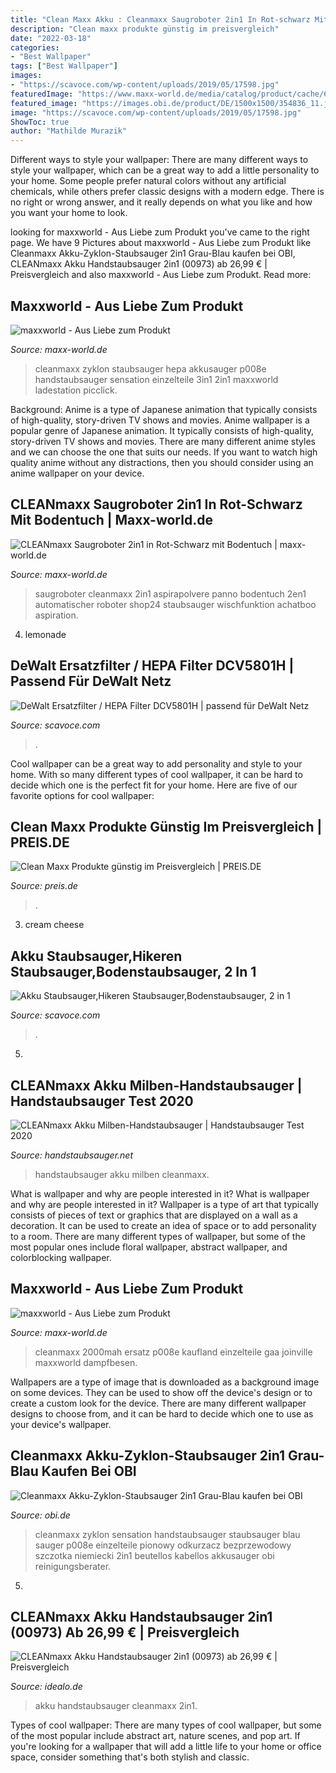 ```yaml
---
title: "Clean Maxx Akku : Cleanmaxx Saugroboter 2in1 In Rot-schwarz Mit Bodentuch"
description: "Clean maxx produkte günstig im preisvergleich"
date: "2022-03-18"
categories:
- "Best Wallpaper"
tags: ["Best Wallpaper"]
images:
- "https://scavoce.com/wp-content/uploads/2019/05/17598.jpg"
featuredImage: "https://www.maxx-world.de/media/catalog/product/cache/6/image/650x/040ec09b1e35df139433887a97daa66f/9/8/9847_21.jpg"
featured_image: "https://images.obi.de/product/DE/1500x1500/354836_11.jpg"
image: "https://scavoce.com/wp-content/uploads/2019/05/17598.jpg"
ShowToc: true
author: "Mathilde Murazik"
---
```



Different ways to style your wallpaper:
There are many different ways to style your wallpaper, which can be a great way to add a little personality to your home. Some people prefer natural colors without any artificial chemicals, while others prefer classic designs with a modern edge. There is no right or wrong answer, and it really depends on what you like and how you want your home to look.

	

		
looking for maxxworld - Aus Liebe zum Produkt you've came to the right page. We have 9 Pictures about maxxworld - Aus Liebe zum Produkt like Cleanmaxx Akku-Zyklon-Staubsauger 2in1 Grau-Blau kaufen bei OBI, CLEANmaxx Akku Handstaubsauger 2in1 (00973) ab 26,99 € | Preisvergleich and also maxxworld - Aus Liebe zum Produkt. Read more:
		
    
## Maxxworld - Aus Liebe Zum Produkt

<img loading=lazy src="https://www.maxx-world.de/media/catalog/product/cache/6/image/650x/040ec09b1e35df139433887a97daa66f/9/8/9847_21.jpg" onerror="this.onerror=null;this.src='https://tse3.mm.bing.net/th?id=OIP.L4KvVPVS4wOKdtPrKmAI9wHaHa&amp;pid=15.1';" alt="maxxworld - Aus Liebe zum Produkt">

_Source: maxx-world.de_

>cleanmaxx zyklon staubsauger hepa akkusauger p008e handstaubsauger sensation einzelteile 3in1 2in1 maxxworld ladestation picclick. 

	

Background: Anime is a type of Japanese animation that typically consists of high-quality, story-driven TV shows and movies.
Anime wallpaper is a popular genre of Japanese animation. It typically consists of high-quality, story-driven TV shows and movies. There are many different anime styles and we can choose the one that suits our needs. If you want to watch high quality anime without any distractions, then you should consider using an anime wallpaper on your device.

    
## CLEANmaxx Saugroboter 2in1 In Rot-Schwarz Mit Bodentuch | Maxx-world.de

<img loading=lazy src="http://www.maxx-world.de/media/catalog/product/cache/6/image/650x/040ec09b1e35df139433887a97daa66f/9/8/9860_02.jpg" onerror="this.onerror=null;this.src='https://tse2.mm.bing.net/th?id=OIP.pOvlZnflQhqkcHnxhp5HgwHaHa&amp;pid=15.1';" alt="CLEANmaxx Saugroboter 2in1 in Rot-Schwarz mit Bodentuch | maxx-world.de">

_Source: maxx-world.de_

>saugroboter cleanmaxx 2in1 aspirapolvere panno bodentuch 2en1 automatischer roboter shop24 staubsauger wischfunktion achatboo aspiration. 

	

4. lemonade 

    
## DeWalt Ersatzfilter / HEPA Filter DCV5801H | Passend Für DeWalt Netz

<img loading=lazy src="https://scavoce.com/wp-content/uploads/2018/02/8723.jpg" onerror="this.onerror=null;this.src='https://tse3.mm.bing.net/th?id=OIP.iIF5EumA_z48TbE13IBk3QHaHa&amp;pid=15.1';" alt="DeWalt Ersatzfilter / HEPA Filter DCV5801H | passend für DeWalt Netz">

_Source: scavoce.com_

>. 

	

Cool wallpaper can be a great way to add personality and style to your home. With so many different types of cool wallpaper, it can be hard to decide which one is the perfect fit for your home. Here are five of our favorite options for cool wallpaper: 

    
## Clean Maxx Produkte Günstig Im Preisvergleich | PREIS.DE

<img loading=lazy src="https://cdn.preis.de/p/6198795/450x450/85/1/Clean-Maxx-Akku-Zyklon-Staubsauger-08726b.jpg" onerror="this.onerror=null;this.src='https://tse4.mm.bing.net/th?id=OIP.qZ_D9ckoq3aa2Sq7wAOWQQAAAA&amp;pid=15.1';" alt="Clean Maxx Produkte günstig im Preisvergleich | PREIS.DE">

_Source: preis.de_

>. 

	

3. cream cheese 

    
## Akku Staubsauger,Hikeren Staubsauger,Bodenstaubsauger, 2 In 1

<img loading=lazy src="https://scavoce.com/wp-content/uploads/2019/05/17598.jpg" onerror="this.onerror=null;this.src='https://tse2.mm.bing.net/th?id=OIP.7RjCBrXWptKWreeOOGMwzAHaHa&amp;pid=15.1';" alt="Akku Staubsauger,Hikeren Staubsauger,Bodenstaubsauger, 2 in 1">

_Source: scavoce.com_

>. 

	

5.

    
## CLEANmaxx Akku Milben-Handstaubsauger | Handstaubsauger Test 2020

<img loading=lazy src="https://www.handstaubsauger.net/wp-content/uploads/clean-maxx-akku-milben-handstaubsauger-2635.jpg" onerror="this.onerror=null;this.src='https://tse4.mm.bing.net/th?id=OIP.BROijvqAPqglON0ouYCSqgHaHa&amp;pid=15.1';" alt="CLEANmaxx Akku Milben-Handstaubsauger | Handstaubsauger Test 2020">

_Source: handstaubsauger.net_

>handstaubsauger akku milben cleanmaxx. 

	

What is wallpaper and why are people interested in it?
What is wallpaper and why are people interested in it?
Wallpaper is a type of art that typically consists of pieces of text or graphics that are displayed on a wall as a decoration. It can be used to create an idea of space or to add personality to a room. There are many different types of wallpaper, but some of the most popular ones include floral wallpaper, abstract wallpaper, and colorblocking wallpaper.

    
## Maxxworld - Aus Liebe Zum Produkt

<img loading=lazy src="https://www.maxx-world.de/media/catalog/product/cache/6/image/650x/040ec09b1e35df139433887a97daa66f/2/9/2954_01.jpg" onerror="this.onerror=null;this.src='https://tse3.mm.bing.net/th?id=OIP.GaaM4f9n0TIWmp6IfcC6sgHaHa&amp;pid=15.1';" alt="maxxworld - Aus Liebe zum Produkt">

_Source: maxx-world.de_

>cleanmaxx 2000mah ersatz p008e kaufland einzelteile gaa joinville maxxworld dampfbesen. 

	

Wallpapers are a type of image that is downloaded as a background image on some devices. They can be used to show off the device's design or to create a custom look for the device. There are many different wallpaper designs to choose from, and it can be hard to decide which one to use as your device's wallpaper.

    
## Cleanmaxx Akku-Zyklon-Staubsauger 2in1 Grau-Blau Kaufen Bei OBI

<img loading=lazy src="https://images.obi.de/product/DE/1500x1500/354836_11.jpg" onerror="this.onerror=null;this.src='https://tse4.mm.bing.net/th?id=OIP.hA3oxRo8792VNHADjcgdvgHaHa&amp;pid=15.1';" alt="Cleanmaxx Akku-Zyklon-Staubsauger 2in1 Grau-Blau kaufen bei OBI">

_Source: obi.de_

>cleanmaxx zyklon sensation handstaubsauger staubsauger blau sauger p008e einzelteile pionowy odkurzacz bezprzewodowy szczotka niemiecki 2in1 beutellos kabellos akkusauger obi reinigungsberater. 

	

5.

    
## CLEANmaxx Akku Handstaubsauger 2in1 (00973) Ab 26,99 € | Preisvergleich

<img loading=lazy src="https://cdn.idealo.com/folder/Product/5075/4/5075425/s1_produktbild_max/akku-handstaubsauger-2in1-00973.jpg" onerror="this.onerror=null;this.src='https://tse2.mm.bing.net/th?id=OIP.f6zHYuw74BhYhF26B4kA1AHaES&amp;pid=15.1';" alt="CLEANmaxx Akku Handstaubsauger 2in1 (00973) ab 26,99 € | Preisvergleich">

_Source: idealo.de_

>akku handstaubsauger cleanmaxx 2in1. 

	

Types of cool wallpaper:
There are many types of cool wallpaper, but some of the most popular include abstract art, nature scenes, and pop art. If you're looking for a wallpaper that will add a little life to your home or office space, consider something that's both stylish and classic.


